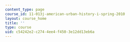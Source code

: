 ```yaml
---
content_type: page
course_id: 11-013j-american-urban-history-i-spring-2010
layout: course_home
title: ''
type: course
uid: c54242e2-c274-4ee4-f450-3e12dd13eb6a
---
```

